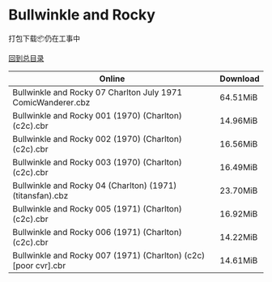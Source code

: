 # Bullwinkle and Rocky

打包下载📦仍在工事中

[回到总目录](/Catalogs.md)







Online | Download
--- | ---
Bullwinkle and Rocky 07 Charlton July 1971 ComicWanderer.cbz | 64.51MiB
Bullwinkle and Rocky 001 (1970) (Charlton) (c2c).cbr | 14.96MiB
Bullwinkle and Rocky 002 (1970) (Charlton) (c2c).cbr | 16.56MiB
Bullwinkle and Rocky 003 (1970) (Charlton) (c2c).cbr | 16.49MiB
Bullwinkle and Rocky 04 (Charlton) (1971) (titansfan).cbz | 23.70MiB
Bullwinkle and Rocky 005 (1971) (Charlton) (c2c).cbr | 16.92MiB
Bullwinkle and Rocky 006 (1971) (Charlton) (c2c).cbr | 14.22MiB
Bullwinkle and Rocky 007 (1971) (Charlton) (c2c) [poor cvr].cbr | 14.61MiB